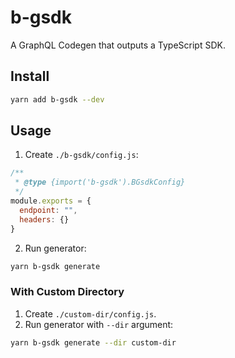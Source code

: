 # b-gsdk

A GraphQL Codegen that outputs a TypeScript SDK.

## Install

```zsh
yarn add b-gsdk --dev
```

## Usage

1. Create `./b-gsdk/config.js`:

```js
/**
 * @type {import('b-gsdk').BGsdkConfig}
 */
module.exports = {
  endpoint: "",
  headers: {}
}
```

2. Run generator:

```zsh
yarn b-gsdk generate
```

### With Custom Directory

1. Create `./custom-dir/config.js`.
2. Run generator with `--dir` argument:


```zsh
yarn b-gsdk generate --dir custom-dir
```
